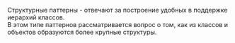 Структурные паттерны - отвечают за построение удобных в поддержке иерархий классов. <br>
В этом типе паттернов рассматривается вопрос о том, как из классов и объектов образуются более крупные структуры. 